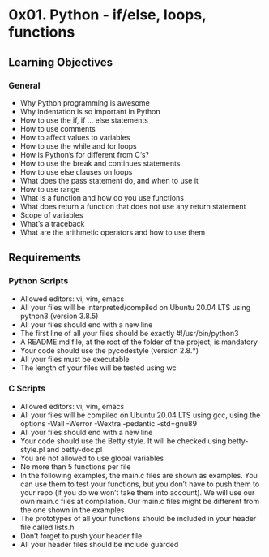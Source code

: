 # 0x01. Python - if/else, loops, functions

## Learning Objectives

### General 

- Why Python programming is awesome 
- Why indentation is so important in Python 
- How to use the if, if ... else statements 
- How to use comments 
- How to affect values to variables 
- How to use the while and for loops 
- How is Python’s for different from C‘s? 
- How to use the break and continues statements 
- How to use else clauses on loops 
- What does the pass statement do, and when to use it 
- How to use range 
- What is a function and how do you use functions 
- What does return a function that does not use any return statement 
- Scope of variables 
- What’s a traceback 
- What are the arithmetic operators and how to use them 

## Requirements 

### Python Scripts

- Allowed editors: vi, vim, emacs 
- All your files will be interpreted/compiled on Ubuntu 20.04 LTS using python3 (version 3.8.5) 
- All your files should end with a new line 
- The first line of all your files should be exactly #!/usr/bin/python3 
- A README.md file, at the root of the folder of the project, is mandatory 
- Your code should use the pycodestyle (version 2.8.\*) 
- All your files must be executable 
- The length of your files will be tested using wc 

### C Scripts

- Allowed editors: vi, vim, emacs 
- All your files will be compiled on Ubuntu 20.04 LTS using gcc, using the options -Wall -Werror -Wextra -pedantic -std=gnu89 
- All your files should end with a new line 
- Your code should use the Betty style. It will be checked using betty-style.pl and betty-doc.pl 
- You are not allowed to use global variables 
- No more than 5 functions per file 
- In the following examples, the main.c files are shown as examples. You can use them to test your functions, but you don’t have to push them to your repo (if you do we won’t take them into account). We will   use our own main.c files at compilation. Our main.c files might be different from the one shown in the examples 
- The prototypes of all your functions should be included in your header file called lists.h 
- Don’t forget to push your header file 
- All your header files should be include guarded 
